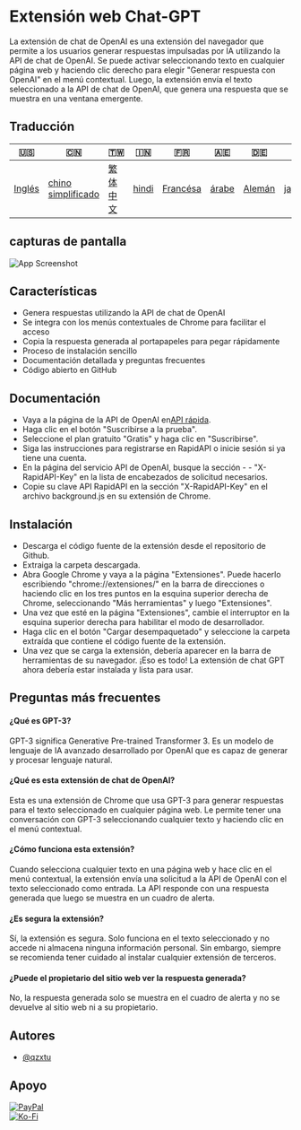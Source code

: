 # Extensión web Chat-GPT

La extensión de chat de OpenAI es una extensión del navegador que permite a los usuarios generar respuestas impulsadas por IA utilizando la API de chat de OpenAI. Se puede activar seleccionando texto en cualquier página web y haciendo clic derecho para elegir "Generar respuesta con OpenAI" en el menú contextual. Luego, la extensión envía el texto seleccionado a la API de chat de OpenAI, que genera una respuesta que se muestra en una ventana emergente.

## Traducción

| 🇺🇸                | 🇨🇳                                  | 🇹🇼                    | 🇮🇳                  | 🇫🇷                     | 🇦🇪                  | 🇩🇪                   | 🇯🇵                    | 🇪🇸                    |
| ------------------- | ------------------------------------- | ----------------------- | --------------------- | ------------------------ | --------------------- | ---------------------- | ----------------------- | ----------------------- |
| [Inglés](README.md) | [chino simplificado](README.zh-CN.md) | [繁体中文](README.zh-TW.md) | [hindi](README.hi.md) | [Francésa](README.fr.md) | [árabe](README.ar.md) | [Alemán](README.de.md) | [japonés](README.ja.md) | [Español](README.es.md) |

## capturas de pantalla

![App Screenshot](https://cdn.discordapp.com/attachments/1008195045960204349/1099103637608878090/New_Website_Blue_Mockup_Instagram_-_Laptop.gif)

## Características

-   Genera respuestas utilizando la API de chat de OpenAI
-   Se integra con los menús contextuales de Chrome para facilitar el acceso
-   Copia la respuesta generada al portapapeles para pegar rápidamente
-   Proceso de instalación sencillo
-   Documentación detallada y preguntas frecuentes
-   Código abierto en GitHub

## Documentación

-   Vaya a la página de la API de OpenAI en[API rápida](https://rapidapi.com/liuzhaolong765481/api/chatgpt-chatgpt3-5-chatgpt4/).
-   Haga clic en el botón "Suscribirse a la prueba".
-   Seleccione el plan gratuito "Gratis" y haga clic en "Suscribirse".
-   Siga las instrucciones para registrarse en RapidAPI o inicie sesión si ya tiene una cuenta.
-   En la página del servicio API de OpenAI, busque la sección - - "X-RapidAPI-Key" en la lista de encabezados de solicitud necesarios.
-   Copie su clave API RapidAPI en la sección "X-RapidAPI-Key" en el archivo background.js en su extensión de Chrome.

## Instalación

-   Descarga el código fuente de la extensión desde el repositorio de Github.
-   Extraiga la carpeta descargada.
-   Abra Google Chrome y vaya a la página "Extensiones". Puede hacerlo escribiendo "chrome://extensiones/" en la barra de direcciones o haciendo clic en los tres puntos en la esquina superior derecha de Chrome, seleccionando "Más herramientas" y luego "Extensiones".
-   Una vez que esté en la página "Extensiones", cambie el interruptor en la esquina superior derecha para habilitar el modo de desarrollador.
-   Haga clic en el botón "Cargar desempaquetado" y seleccione la carpeta extraída que contiene el código fuente de la extensión.
-   Una vez que se carga la extensión, debería aparecer en la barra de herramientas de su navegador.
    ¡Eso es todo! La extensión de chat GPT ahora debería estar instalada y lista para usar.

## Preguntas más frecuentes

#### ¿Qué es GPT-3?

GPT-3 significa Generative Pre-trained Transformer 3. Es un modelo de lenguaje de IA avanzado desarrollado por OpenAI que es capaz de generar y procesar lenguaje natural.

#### ¿Qué es esta extensión de chat de OpenAI?

Esta es una extensión de Chrome que usa GPT-3 para generar respuestas para el texto seleccionado en cualquier página web. Le permite tener una conversación con GPT-3 seleccionando cualquier texto y haciendo clic en el menú contextual.

#### ¿Cómo funciona esta extensión?

Cuando selecciona cualquier texto en una página web y hace clic en el menú contextual, la extensión envía una solicitud a la API de OpenAI con el texto seleccionado como entrada. La API responde con una respuesta generada que luego se muestra en un cuadro de alerta.

#### ¿Es segura la extensión?

Sí, la extensión es segura. Solo funciona en el texto seleccionado y no accede ni almacena ninguna información personal. Sin embargo, siempre se recomienda tener cuidado al instalar cualquier extensión de terceros.

#### ¿Puede el propietario del sitio web ver la respuesta generada?

No, la respuesta generada solo se muestra en el cuadro de alerta y no se devuelve al sitio web ni a su propietario.

## Autores

-   [@qzxtu](https://www.github.com/qzxtu)

## Apoyo

[![PayPal](https://img.shields.io/badge/PayPal-00457C?style=for-the-badge&logo=paypal&logoColor=white)](https://paypal.me/nova355killer)  
[![Ko-Fi](https://img.shields.io/badge/kofi-00457C?style=for-the-badge&logo=ko-fi&logoColor=white)](https://ko-fi.com/nova355)
